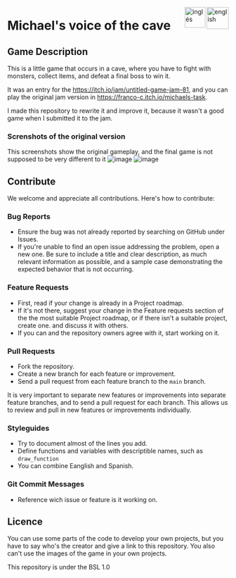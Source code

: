 [<img align="right" src="https://upload.wikimedia.org/wikipedia/commons/thumb/7/7c/Spain_flag_icon.svg/1200px-Spain_flag_icon.svg.png" alt="english" width="50"/>](https://github.com/Franco432/Michaels-voice-of-the-cave/blob/main/README_es.md)
[<img align="right" src="https://assets.stickpng.com/images/580b585b2edbce24c47b2836.png" alt="inglés" width="47"/>](https://github.com/Franco432/Michaels-voice-of-the-cave/blob/main/README.md)

# Michael's voice of the cave

## Game Description
This is a little game that occurs in a cave, where you have to fight with monsters, collect items, and defeat a final boss to win it.

It was an entry for the https://itch.io/jam/untitled-game-jam-81, and you can play the original jam version in https://franco-c.itch.io/michaels-task.

I made this repository to rewrite it and improve it, because it wasn't a good game when I submitted it to the jam.

### Screnshots of the original version
This screenshots show the original gameplay, and the final game is not supposed to be very different to it
![image](https://github.com/Franco432/Michaels-voice-of-the-cave/assets/136395227/351a35a4-2ac9-4db2-ac8a-bb1b1de8d965)
![image](https://github.com/Franco432/Michaels-voice-of-the-cave/assets/136395227/8254733a-e7f8-4807-92ed-02411bfcb7d5)

## Contribute
We welcome and appreciate all contributions. Here's how to contribute:

### Bug Reports

- Ensure the bug was not already reported by searching on GitHub under Issues.
- If you're unable to find an open issue addressing the problem, open a new one. Be sure to include a title and clear description, as much relevant information as possible, and a sample case demonstrating the expected behavior that is not occurring.

### Feature Requests
- First, read if your change is already in a Project roadmap. 
- If it's not there, suggest your change in the Feature requests section of the the most suitable Project roadmap, or if there isn't a suitable project, create one. and discuss it with others.
- If you can and the repository owners agree with it, start working on it.

### Pull Requests

- Fork the repository.
- Create a new branch for each feature or improvement.
- Send a pull request from each feature branch to the `main` branch.

It is very important to separate new features or improvements into separate feature branches, and to send a pull request for each branch. This allows us to review and pull in new features or improvements individually.

### Styleguides
- Try to document almost of the lines you add.
- Define functions and variables with descriptible names, such as `draw_function`
- You can combine Eanglish and Spanish.

### Git Commit Messages
- Reference wich issue or feature is it working on.

## Licence
You can use some parts of the code to develop your own projects, but you have to say who's the creator and give a link to this repository.
You also can't use the images of the game in your own projects.

This repository is under the BSL 1.0

